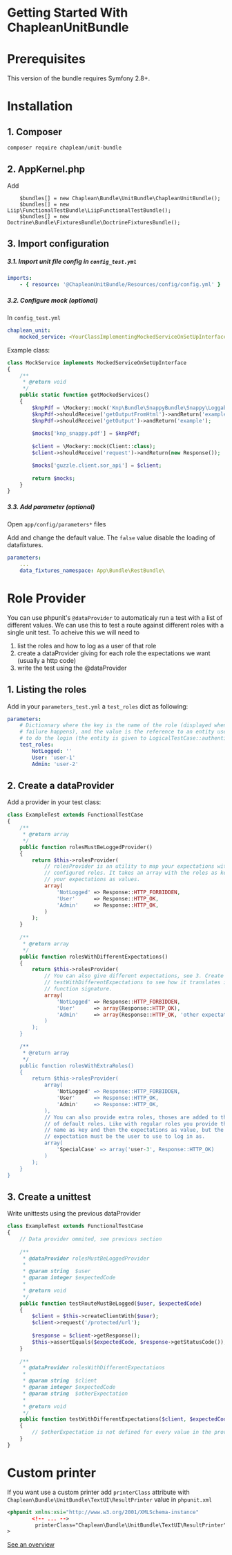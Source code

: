 Getting Started With ChapleanUnitBundle
=======================================

# Prerequisites

This version of the bundle requires Symfony 2.8+.

# Installation

## 1. Composer

```
composer require chaplean/unit-bundle
```

## 2. AppKernel.php

Add
```
    $bundles[] = new Chaplean\Bundle\UnitBundle\ChapleanUnitBundle();
    $bundles[] = new Liip\FunctionalTestBundle\LiipFunctionalTestBundle();
    $bundles[] = new Doctrine\Bundle\FixturesBundle\DoctrineFixturesBundle();
```

## 3. Import configuration

##### 3.1. Import unit file config in `config_test.yml`

```yaml
imports:
    - { resource: '@ChapleanUnitBundle/Resources/config/config.yml' }
```


##### 3.2. Configure mock (optional)

In `config_test.yml`
```yaml
chaplean_unit:
    mocked_service: <YourClassImplementingMockedServiceOnSetUpInterface>
```

Example class:
```php
class MockService implements MockedServiceOnSetUpInterface
{
    /**
     * @return void
     */
    public static function getMockedServices()
    {
        $knpPdf = \Mockery::mock('Knp\Bundle\SnappyBundle\Snappy\LoggableGenerator');
        $knpPdf->shouldReceive('getOutputFromHtml')->andReturn('example');
        $knpPdf->shouldReceive('getOutput')->andReturn('example');
       
        $mocks['knp_snappy.pdf'] = $knpPdf;
        
        $client = \Mockery::mock(Client::class);
        $client->shouldReceive('request')->andReturn(new Response());

        $mocks['guzzle.client.sor_api'] = $client;
        
        return $mocks;
    }
}
```

##### 3.3. Add parameter (optional)

Open `app/config/parameters*` files

Add and change the default value. The `false` value disable the loading of datafixtures.

```yaml
parameters:
    ...
    data_fixtures_namespace: App\Bundle\RestBundle\
```

# Role Provider

You can use phpunit's ```@dataProvider``` to automaticaly run a test with a
list of different values. We can use this to test a route against different
roles with a single unit test. To acheive this we will need to

1. list the roles and how to log as a user of that role
2. create a dataProvider giving for each role the expectations we want
(usually a http code)
3. write the test using the @dataProvider

## 1. Listing the roles

Add in your ```parameters_test.yml``` a ```test_roles``` dict as following:

```yaml
parameters:
    # Dictionnary where the key is the name of the role (displayed when a
    # failure happens), and the value is the reference to an entity used
    # to do the login (the entity is given to LogicalTestCase::authenticate()).
    test_roles:
        NotLogged: ''
        User: 'user-1'
        Admin: 'user-2'
```

## 2. Create a dataProvider

Add a provider in your test class:

```php
class ExampleTest extends FunctionalTestCase
{
    /**
     * @return array
     */
    public function rolesMustBeLoggedProvider()
    {
        return $this->rolesProvider(
            // rolesProvider is an utility to map your expectations with the
            // configured roles. It takes an array with the roles as keys and
            // your expectations as values.
            array(
                'NotLogged' => Response::HTTP_FORBIDDEN,
                'User'      => Response::HTTP_OK,
                'Admin'     => Response::HTTP_OK,
            )
        );
    }
    
    /**
     * @return array
     */
    public function rolesWithDifferentExpectations()
    {
        return $this->rolesProvider(
            // You can also give different expectations, see 3. Create a unittest
            // testWithDifferentExpectations to see how it translates in the test
            // function signature.
            array(
                'NotLogged' => Response::HTTP_FORBIDDEN,
                'User'      => array(Response::HTTP_OK),
                'Admin'     => array(Response::HTTP_OK, 'other expectation),
            )
        );
    }

    /**
     * @return array
     */
    public function rolesWithExtraRoles()
    {
        return $this->rolesProvider(
            array(
                'NotLogged' => Response::HTTP_FORBIDDEN,
                'User'      => Response::HTTP_OK,
                'Admin'     => Response::HTTP_OK,
            ),
            // You can also provide extra roles, thoses are added to the list
            // of default roles. Like with regular roles you provide the role
            // name as key and then the expectations as value, but the first
            // expectation must be the user to use to log in as.
            array(
                'SpecialCase' => array('user-3', Response::HTTP_OK)
            )
        );
    }
}
```

## 3. Create a unittest

Write unittests using the previous dataProvider

```php
class ExampleTest extends FunctionalTestCase
{
    // Data provider ommited, see previous section
    
    /**
     * @dataProvider rolesMustBeLoggedProvider
     * 
     * @param string  $user
     * @param integer $expectedCode
     *
     * @return void
     */
    public function testRouteMustBeLogged($user, $expectedCode)
    {
        $client = $this->createClientWith($user);
        $client->request('/protected/url');
        
        $response = $client->getResponse();
        $this->assertEquals($expectedCode, $response->getStatusCode());
    }
    
    /**
     * @dataProvider rolesWithDifferentExpectations
     * 
     * @param string  $client
     * @param integer $expectedCode
     * @param string  $otherExpectation
     *
     * @return void
     */
    public function testWithDifferentExpectations($client, $expectedCode, $otherExpectation = null)
    {
        // $otherExpectation is not defined for every value in the provider so we must default to null
    }
}
```

# Custom printer

If you want use a custom printer add `printerClass` attribute with `Chaplean\Bundle\UnitBundle\TextUI\ResultPrinter` value in `phpunit.xml`
```xml
<phpunit xmlns:xsi="http://www.w3.org/2001/XMLSchema-instance"
        <!-- ... -->
         printerClass="Chaplean\Bundle\UnitBundle\TextUI\ResultPrinter"
>
```

[See an overview](https://asciinema.org/a/u4d6NsZAifpGRlMYhPjq5La6N)
